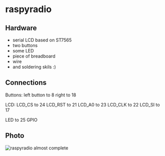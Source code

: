 # raspyradio

## Hardware

- serial LCD based on ST7565
- two buttons
- some LED
- piece of breadboard
- wire
- and soldering skils :)

## Connections

Buttons:
left button to 8
right to 18

LCD:
LCD_CS to 24
LCD_RST to 21
LCD_A0 to 23
LCD_CLK to 22
LCD_SI to 17

LED to 25 GPIO

## Photo

![raspyradio almost complete](https://dl.dropboxusercontent.com/u/677573/Photos/raspberry-mods/final.jpg)